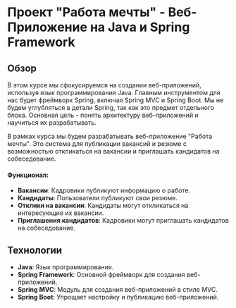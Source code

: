 # Проект "Работа мечты" - Веб-Приложение на Java и Spring Framework

## Обзор
В этом курсе мы сфокусируемся на создании веб-приложений, используя язык программирования Java. Главным инструментом для нас будет фреймворк Spring, включая Spring MVC и Spring Boot. Мы не будем углубляться в детали Spring, так как это предмет отдельного блока. Основная цель - понять архитектуру веб-приложений и научиться их разрабатывать.

В рамках курса мы будем разрабатывать веб-приложение "Работа мечты". Это система для публикации вакансий и резюме с возможностью откликаться на вакансии и приглашать кандидатов на собеседование.

#### Функционал:
- **Вакансии**: Кадровики публикуют информацию о работе.
- **Кандидаты**: Пользователи публикуют свои резюме.
- **Отклики на вакансии**: Кандидаты могут откликаться на интересующие их вакансии.
- **Приглашения кандидатов**: Кадровики могут приглашать кандидатов на собеседование.

## Технологии
- **Java**: Язык программирования.
- **Spring Framework**: Основной фреймворк для создания веб-приложений.
- **Spring MVC**: Модуль для создания веб-приложений в стиле MVC.
- **Spring Boot**: Упрощает настройку и публикацию веб-приложений.
